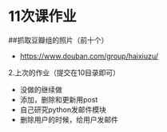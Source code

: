 # 11次课作业

##抓取豆瓣组的照片（前十个）
* https://www.douban.com/group/haixiuzu/

2.上次的作业（提交在10目录即可）
* 没做的继续做
* 添加，删除和更新用post
* 自己研究python发邮件模块
* 删除用户的时候，给用户发邮件